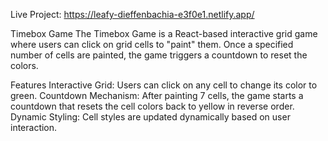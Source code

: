 Live Project: https://leafy-dieffenbachia-e3f0e1.netlify.app/


Timebox Game
The Timebox Game is a React-based interactive grid game where users can click on grid cells to "paint" them. Once a specified number of cells are painted, the game triggers a countdown to reset the colors.

Features
Interactive Grid: Users can click on any cell to change its color to green.
Countdown Mechanism: After painting 7 cells, the game starts a countdown that resets the cell colors back to yellow in reverse order.
Dynamic Styling: Cell styles are updated dynamically based on user interaction.

